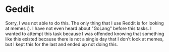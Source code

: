 # Geddit

Sorry, I was not able to do this.
The only thing that I use Reddit is for looking at memes :). I have not even heard about "GoLang" before this tasks. I wanted to attempt this task because I was offended knowing that something like this existed because there is not a single day that I don't look at memes, but I kept this for the last and ended up not doing this.
